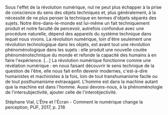 Sous l'effet de la révolution numérique, nul ne peut plus échapper à la prise de conscience du sens des objets techniques et, plus généralement, à la nécessité de ne plus penser la technique en termes d'objets séparés des sujets. Notre être-dans-le-monde est lui-même un fait techniquement produit et notre faculté de percevoir, autrefois confondue avec une procédure naturelle, dépend des appareils du système technique dans lequel nous vivons. La révolution numérique, loin d'être seulement une révolution technologique dans les objets, est avant tout une révolution phénoménologique dans les sujets : elle produit une nouvelle coulée phénoménotechnique du monde et refonde la capacité des humains à en faire l'expérience. […]
La révolution numérique fonctionne comme une révélation numérique : en nous faisant découvrir le sens technique de la question de l'être, elle nous fait enfin devenir modernes, c'est-à-dire humanistes et machinistes à la fois, loin de tout transhumanisme facile ou de tout posthumanisme extravagant. L'homme est dans la machine autant que la machine est dans l'homme. Aussi devons-nous, à la phénoménologie de l'intersubjectivité, ajouter celle de l'interobjectivité.

Stéphane Vial, L'Être et l'Écran - Comment le numérique change la perception, PUF, 2017, p. 216
